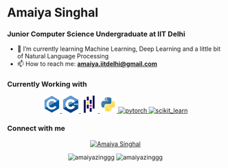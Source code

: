 # Amaiya Singhal 
### Junior Computer Science Undergraduate at IIT Delhi

<!--
**amaiyazinggg/amaiyazinggg** is a ✨ _special_ ✨ repository because its `README.md` (this file) appears on your GitHub profile. -->

- 🌱 I’m currently learning Machine Learning, Deep Learning and a little bit of Natural Language Processing
- 📫 How to reach me: **amaiya.iitdelhi@gmail.com**

<h3 align="left">Currently Working with</h3>
<p align="center"> <a href="https://www.cprogramming.com/" target="_blank" rel="noreferrer"> <img src="https://raw.githubusercontent.com/devicons/devicon/master/icons/c/c-original.svg" alt="c" width="40" height="40"/> </a> <a href="https://www.w3schools.com/cpp/" target="_blank" rel="noreferrer"> <img src="https://raw.githubusercontent.com/devicons/devicon/master/icons/cplusplus/cplusplus-original.svg" alt="cplusplus" width="40" height="40"/> </a> <a href="https://pandas.pydata.org/" target="_blank" rel="noreferrer"> <img src="https://raw.githubusercontent.com/devicons/devicon/2ae2a900d2f041da66e950e4d48052658d850630/icons/pandas/pandas-original.svg" alt="pandas" width="40" height="40"/> </a> <a href="https://www.python.org" target="_blank" rel="noreferrer"> <img src="https://raw.githubusercontent.com/devicons/devicon/master/icons/python/python-original.svg" alt="python" width="40" height="40"/> </a> <a href="https://pytorch.org/" target="_blank" rel="noreferrer"> <img src="https://www.vectorlogo.zone/logos/pytorch/pytorch-icon.svg" alt="pytorch" width="40" height="40"/> </a> <a href="https://scikit-learn.org/" target="_blank" rel="noreferrer"> <img src="https://upload.wikimedia.org/wikipedia/commons/0/05/Scikit_learn_logo_small.svg" alt="scikit_learn" width="40" height="40"/> </a> 
</a>
</p>

<h3 align="left">Connect with me</h3>
<p align="center">
<a href="https://linkedin.com/in/amaiyasinghal/" target="blank"><img align="center" src="https://raw.githubusercontent.com/rahuldkjain/github-profile-readme-generator/master/src/images/icons/Social/linked-in-alt.svg" alt="Amaiya Singhal" height="30" width="40" /></a>
</p>

<p float="float" align="center">
    <img src="https://github-readme-stats.vercel.app/api?username=amaiyazinggg&show_icons=true&locale=en" alt="amaiyazinggg" width="320"  height="320"/>
    <img src="https://github-readme-stats.vercel.app/api/top-langs?username=amaiyazinggg&show_icons=true&locale=en&layout=compact" alt="amaiyazinggg" width="240"  height="320"/>
</p>
